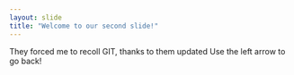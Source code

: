 ```yaml
---
layout: slide
title: "Welcome to our second slide!"
---
```

They forced me to recoll GIT, thanks to them updated
Use the left arrow to go back!